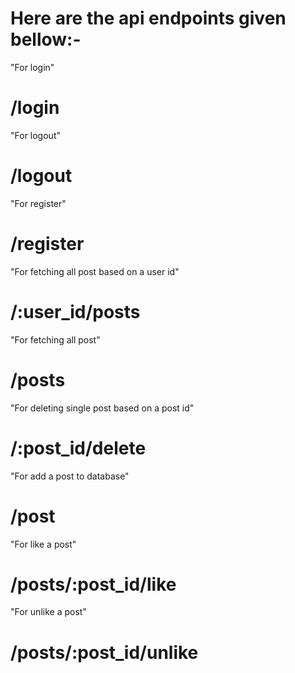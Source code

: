 # Here are the api endpoints given bellow:-

"For login"

# /login

"For logout"

# /logout

"For register"

# /register

"For fetching all post based on a user id"

# /:user_id/posts

"For fetching all post"

# /posts

"For deleting single post based on a post id"

# /:post_id/delete

"For add a post to database"

# /post

"For like a post"

# /posts/:post_id/like

"For unlike a post"

# /posts/:post_id/unlike
